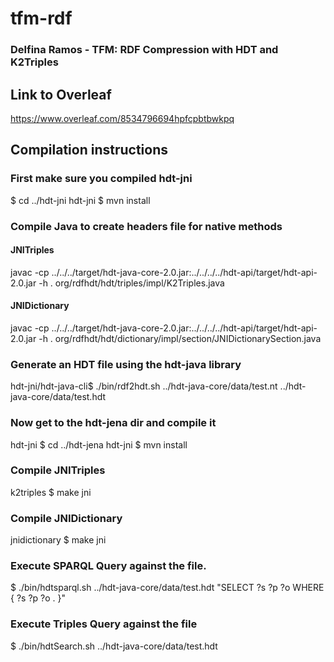 # tfm-rdf

### Delfina Ramos - TFM: RDF Compression with HDT and K2Triples

## Link to Overleaf

https://www.overleaf.com/8534796694hpfcpbtbwkpq

## Compilation instructions

### First make sure you compiled hdt-jni
$ cd ../hdt-jni
hdt-jni $ mvn install

### Compile Java to create headers file for native methods
#### JNITriples
javac -cp ../../../target/hdt-java-core-2.0.jar:../../../../hdt-api/target/hdt-api-2.0.jar -h . org/rdfhdt/hdt/triples/impl/K2Triples.java 

#### JNIDictionary
javac -cp ../../../target/hdt-java-core-2.0.jar:../../../../hdt-api/target/hdt-api-2.0.jar -h . org/rdfhdt/hdt/dictionary/impl/section/JNIDictionarySection.java 

### Generate an HDT file using the hdt-java library 
hdt-jni/hdt-java-cli$ ./bin/rdf2hdt.sh ../hdt-java-core/data/test.nt ../hdt-java-core/data/test.hdt

### Now get to the hdt-jena dir and compile it
hdt-jni $ cd ../hdt-jena
hdt-jni $ mvn install

### Compile JNITriples
k2triples $ make jni

### Compile JNIDictionary
jnidictionary $ make jni

### Execute SPARQL Query against the file.
$ ./bin/hdtsparql.sh ../hdt-java-core/data/test.hdt "SELECT ?s ?p ?o WHERE { ?s ?p ?o . }"

### Execute Triples Query against the file
$ ./bin/hdtSearch.sh ../hdt-java-core/data/test.hdt